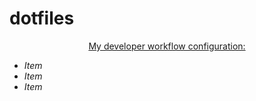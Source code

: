# dotfiles
<p align=center>
  <ins>My developer workflow configuration:</ins>
</p>

* <em>Item</em>
* <em>Item</em>
* <em>Item</em>



